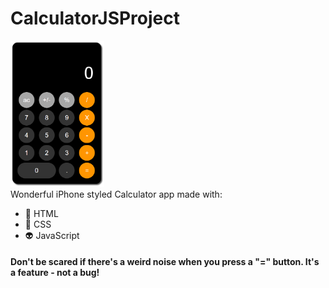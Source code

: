 # CalculatorJSProject
<img style="width: 150px" src="./Calcpic.png" /></br>
Wonderful iPhone styled Calculator app made with:</br>
* :space_invader: HTML
* :ghost: CSS
* :alien: JavaScript
#### Don't be scared if there's a weird noise when you press a "=" button. It's a feature - not a bug!
